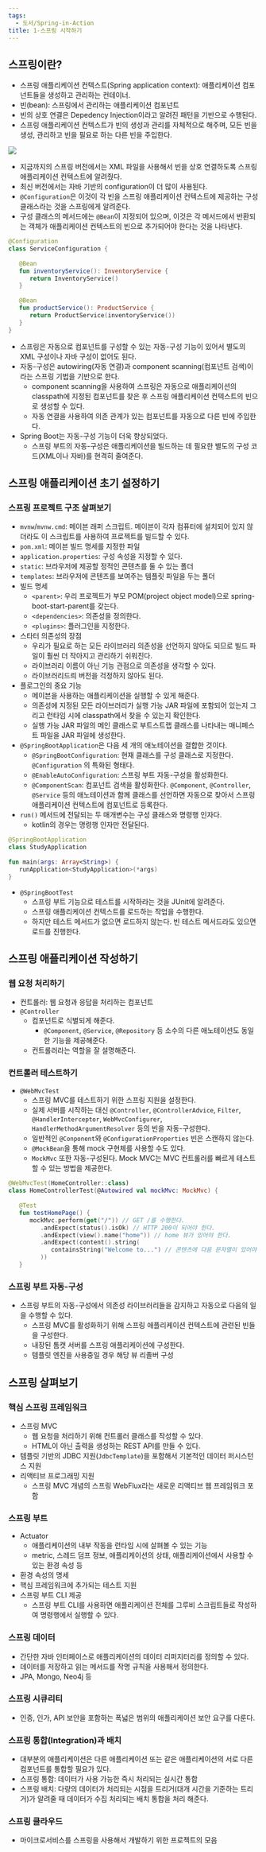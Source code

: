 ```yaml
---
tags:
  - 도서/Spring-in-Action
title: 1-스프링 시작하기
---
```

## 스프링이란?

- 스프링 애플리케이션 컨텍스트(Spring application context): 애플리케이션 컴포넌트들을 생성하고 관리하는 컨테이너.
- 빈(bean): 스프링에서 관리하는 애플리케이션 컴포넌트
- 빈의 상호 연결은 Depedency Injection이라고 알려진 패턴을 기반으로 수행된다.
- 스프링 애플리케이션 컨텍스트가 빈의 생성과 관리를 자체적으로 해주며, 모든 빈을 생성, 관리하고 빈을 필요로 하는 다른 빈을 주입한다.

![](assets/Pasted%20image%2020230306221841.png)

- 지금까지의 스프링 버전에서는 XML 파일을 사용해서 빈을 상호 연결하도록 스프링 애플리케이션 컨텍스트에 알려줬다.
- 최신 버전에서는 자바 기반의 configuration이 더 많이 사용된다.
- `@Configuration`은 이것이 각 빈을 스프링 애플리케이션 컨텍스트에 제공하는 구성 클래스라는 것을 스프링에게 알려준다.
- 구성 클래스의 메서드에는 `@Bean`이 지정되어 있으며, 이것은 각 메서드에서 반환되는 객체가 애플리케이션 컨텍스트의 빈으로 추가되어야 한다는 것을 나타낸다.

```kotlin
@Configuration  
class ServiceConfiguration {  
  
   @Bean  
   fun inventoryService(): InventoryService {  
      return InventoryService()  
   }  
     
   @Bean  
   fun productService(): ProductService {  
      return ProductService(inventoryService())  
   }  
}
```

- 스프링은 자동으로 컴포넌트를 구성할 수 있는 자동-구성 기능이 있어서 별도의 XML 구성이나 자바 구성이 없어도 된다.
- 자동-구성은 autowiring(자동 연결)과 component scanning(컴포넌트 검색)이라는 스프링 기법을 기반으로 한다.
	- component scanning을 사용하여 스프링은 자동으로 애플리케이션의 classpath에 지정된 컴포넌트를 찾은 후 스프링 애플리케이션 컨텍스트의 빈으로 생성할 수 있다.
	- 자동 연결을 사용하여 의존 관계가 있는 컴포넌트를 자동으로 다른 빈에 주입한다.
- Spring Boot는 자동-구성 기능이 더욱 향상되었다.
	- 스프링 부트의 자동-구성은 애플리케이션을 빌드하는 데 필요한 별도의 구성 코드(XML이나 자바)를 현격히 줄여준다.

## 스프링 애플리케이션 초기 설정하기

### 스프링 프로젝트 구조 살펴보기

- `mvnw`/`mvnw.cmd`: 메이븐 래퍼 스크립트. 메이븐이 각자 컴퓨터에 설치되어 있지 않더라도 이 스크립트를 사용하여 프로젝트를 빌드할 수 있다.
- `pom.xml`: 메이븐 빌드 명세를 지정한 파일
- `application.properties`: 구성 속성을 지정할 수 있다.
- `static`: 브라우저에 제공할 정적인 콘텐츠를 둘 수 있는 폴더
- `templates`: 브라우저에 콘텐츠를 보여주는 템플릿 파일을 두는 폴더
- 빌드 명세
	- `<parent>`: 우리 프로젝트가 부모 POM(project object model)으로 spring-boot-start-parent를 갖는다.
	- `<dependencies>`: 의존성을 정의한다.
	- `<plugins>`: 플러그인을 지정한다.
- 스타터 의존성의 장점
	- 우리가 필요로 하는 모든 라이브러리 의존성을 선언하지 않아도 되므로 빌드 파일이 훨씬 더 작아지고 관리하기 쉬워진다.
	- 라이브러리 이름이 아닌 기능 관점으로 의존성을 생각할 수 있다.
	- 라이브러리드릐 버전을 걱정하지 않아도 된다.
- 플로그인의 중요 기능
	- 메이븐을 사용하는 애플리케이션을 실행할 수 있게 해준다.
	- 의존성에 지정된 모든 라이브러리가 실행 가능 JAR 파일에 포함되어 있는지 그리고 런타임 시에 classpath에서 찾을 수 있는지 확인한다.
	- 실행 가능 JAR 파일의 메인 클래스로 부트스트랩 클래스를 나타내는 매니페스트 파일을 JAR 파일에 생성한다.
- `@SpringBootApplication`은 다음 세 개의 애노테이션을 결합한 것이다.
	- `@SpringBootConfiguration`: 현재 클래스를 구성 클래스로 지정한다. `@Configuration` 의 특화된 형태다.
	- `@EnableAutoConfiguration`: 스프링 부트 자동-구성을 활성화한다.
	- `@ComponentScan`: 컴포넌트 검색을 활성화한다. `@Component`, `@Controller`, `@Service` 등의 애노테이션과 함께 클래스를 선언하면 자동으로 찾아서 스프링 애플리케이션 컨텍스트에 컴포넌트로 등록한다.
- `run()` 메서드에 전달되는 두 매개변수는 구성 클래스와 명령행 인자다.
	- kotlin의 경우는 명령행 인자만 전달된다.

```kotlin
@SpringBootApplication  
class StudyApplication  
  
fun main(args: Array<String>) {  
   runApplication<StudyApplication>(*args)  
}
```

- `@SpringBootTest`
	- 스프링 부트 기능으로 테스트를 시작하라는 것을 JUnit에 알려준다.
	- 스프링 애플리케이션 컨텍스트를 로드하는 작업을 수행한다. 
	- 하지만 테스트 메서드가 없으면 로드하지 않는다. 빈 테스트 메서드라도 있으면 로드를 진행한다.

## 스프링 애플리케이션 작성하기

### 웹 요청 처리하기

- 컨트롤러: 웹 요청과 응답을 처리하는 컴포넌트
- `@Controller`
	- 컴포넌트로 식별되게 해준다.
		- `@Component`, `@Service`, `@Repository` 등 소수의 다른 애노테이션도 동일한 기능을 제공해준다.
	- 컨트롤러라는 역할을 잘 설명해준다.

### 컨트롤러 테스트하기

- `@WebMvcTest`
	- 스프링 MVC를 테스트하기 위한 스프링 지원을 설정한다.
	- 실제 서버를 시작하는 대신 `@Controller`, `@ControllerAdvice`, `Filter`, `@HandlerInterceptor`, `WebMvcConfigurer`, `HandlerMethodArgumentResolver` 등의 빈을 자동-구성한다. 
	- 일반적인 `@Conponent`와 `@ConfigurationProperties` 빈은 스캔하지 않는다.
	- `@MockBean`을 통해 mock 구현체를 사용할 수도 있다.
	- `MockMvc` 또한 자동-구성된다. Mock MVC는 MVC 컨트롤러를 빠르게 테스트할 수 있는 방법을 제공한다.

```kotlin
@WebMvcTest(HomeController::class)  
class HomeControllerTest(@Autowired val mockMvc: MockMvc) {  
  
   @Test  
   fun testHomePage() {  
      mockMvc.perform(get("/")) // GET /를 수행한다.
         .andExpect(status().isOk) // HTTP 200이 되어야 한다.
         .andExpect(view().name("home")) // home 뷰가 있어야 한다.
         .andExpect(content().string(
            containsString("Welcome to...") // 콘텐츠에 다음 문자열이 있어야 한다.
         ))  
   }
```

### 스프링 부트 자동-구성
- 스프링 부트의 자동-구성에서 의존성 라이브러리들을 감지하고 자동으로 다음의 일을 수행할 수 있다.
	- 스프링 MVC를 활성화하기 위해 스프링 애플리케이션 컨텍스트에 관련된 빈들을 구성한다.
	- 내장된 톰캣 서버를 스프링 애플리케이션에 구성한다.
	- 템플릿 엔진을 사용중일 경우 해당 뷰 리졸버 구성

## 스프링 살펴보기

### 핵심 스프링 프레임워크

- 스프링 MVC
	- 웹 요청을 처리하기 위해 컨트롤러 클래스를 작성할 수 있다.
	- HTML이 아닌 출력을 생성하는 REST API를 만들 수 있다.
- 템플릿 기반의 JDBC 지원(`JdbcTemplate`)을 포함해서 기본적인 데이터 퍼시스턴스 지원
- 리액티브 프로그래밍 지원
	- 스프링 MVC 개념의 스프링 WebFlux라는 새로운 리액티브 웹 프레임워크 포함

### 스프링 부트

- Actuator
	- 애플리케이션의 내부 작동을 런타임 시에 살펴볼 수 있는 기능
	- metric, 스레드 덤프 정보, 애플리케이션의 상태, 애플리케이션에서 사용할 수 있는 환경 속성 등
- 환경 속성의 명세
- 핵심 프레임워크에 추가되는 테스트 지원
- 스프링 부트 CLI 제공
	- 스프링 부트 CLI를 사용하면 애플리케이션 전체를 그루비 스크립트들로 작성하여 명령행에서 실행할 수 있다.

### 스프링 데이터

- 간단한 자바 인터페이스로 애플리케이션의 데이터 리퍼지터리를 정의할 수 있다.
- 데이터를 저장하고 읽는 메서드를 작명 규칙을 사용해서 정의한다.
- JPA, Mongo, Neo4j 등

### 스프링 시큐리티

- 인증, 인가, API 보안을 포함하는 폭넓은 범위의 애플리케이션 보안 요구를 다룬다.

### 스프링 통합(Integration)과 배치

- 대부분의 애플리케이션은 다른 애플리케이션 또는 같은 애플리케이션의 서로 다른 컴포넌트를 통합할 필요가 있다.
- 스프링 통합: 데이터가 사용 가능한 즉시 처리되는 실시간 통합
- 스프링 배치: 다량의 데이터가 처리되는 시점을 트리거(대개 시간을 기준하는 트리거)가 알려줄 때 데이터가 수집 처리되는 배치 통합을 처리 해준다.

### 스프링 클라우드

- 마이크로서비스를 스프링을 사용해서 개발하기 위한 프로젝트의 모음
